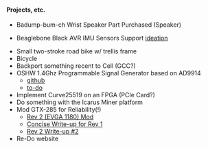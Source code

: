 #### Projects, etc.

- Badump-bum-ch Wrist Speaker
  Part Purchased (Speaker)

- Beaglebone Black AVR IMU Sensors Support
  [ideation](/projects/misc/bbb_avr/)

* Small two-stroke road bike w/ trellis frame 
* Bicycle
* Backport something recent to Cell (GCC?)
* OSHW 1.4Ghz Programmable Signal Generator based on AD9914
    - [github](github.com/mechanart/ghz_sig_gen)
    - [to-do](/projects/ham_radio/ghz_sig_gen/)
* Implement Curve25519 on an FPGA (PCIe Card?)
* Do something with the Icarus Miner platform
* Mod GTX-285 for Reliability(!)
    - [Rev 2 (EVGA 1180) Mod](http://www.techpowerup.com/forums/threads/gtx-285-1180-vmod-guide.110950/)
    - [Concise Write-up for Rev 1](http://www.techpowerup.com/articles/overclocking/voltmods/156)
    - [Rev 2 Write-up #2](http://www.overclock.net/t/760625/sucessful-vmod-rev1-1-gtx285)
* Re-Do website
